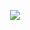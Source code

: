 <p align="center">
  <a href="https://skillicons.dev">
    <img src="https://skillicons.dev/icons?i=ts,js,react,supabase,tailwind,vite" />
  </a>
</p>
